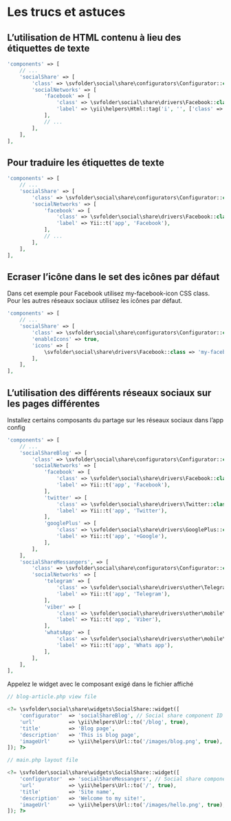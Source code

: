 Les trucs et astuces
====================

## L’utilisation de HTML contenu à lieu des  étiquettes de texte

```php
'components' => [
    // ...
    'socialShare' => [
        'class' => \svfolder\social\share\configurators\Configurator::class,
        'socialNetworks' => [
            'facebook' => [
                'class' => \svfolder\social\share\drivers\Facebook::class,
                'label' => \yii\helpers\Html::tag('i', '', ['class' => 'icon-fb']),
            ],
            // ...
        ],
    ],
],
```

## Pour traduire les étiquettes de texte

```php
'components' => [
    // ...
    'socialShare' => [
        'class' => \svfolder\social\share\configurators\Configurator::class,
        'socialNetworks' => [
            'facebook' => [
                'class' => \svfolder\social\share\drivers\Facebook::class,
                'label' => Yii::t('app', 'Facebook'),
            ],
            // ...
        ],
    ],
],
```

## Ecraser l’icône dans le set des icônes par défaut

Dans cet exemple pour Facebook utilisez my-facebook-icon CSS class.
Pour les autres réseaux sociaux utilisez les icônes par défaut.

```php
'components' => [
    // ...
    'socialShare' => [
        'class' => \svfolder\social\share\configurators\Configurator::class,
        'enableIcons' => true,
        'icons' => [
            \svfolder\social\share\drivers\Facebook::class => 'my-facebook-icon',
        ],
    ],
],
```

## L’utilisation des différents réseaux sociaux sur les pages différentes

Installez certains composants du partage sur les réseaux sociaux dans l’app config

```php
'components' => [
    // ...
    'socialShareBlog' => [
        'class' => \svfolder\social\share\configurators\Configurator::class,
        'socialNetworks' => [
            'facebook' => [
                'class' => \svfolder\social\share\drivers\Facebook::class,
                'label' => Yii::t('app', 'Facebook'),
            ],
            'twitter' => [
                'class' => \svfolder\social\share\drivers\Twitter::class,
                'label' => Yii::t('app', 'Twitter'),
            ],
            'googlePlus' => [
                'class' => \svfolder\social\share\drivers\GooglePlus::class,
                'label' => Yii::t('app', '+Google'),
            ],
        ],
    ],
    'socialShareMessangers', => [
        'class' => \svfolder\social\share\configurators\Configurator::class,
        'socialNetworks' => [
            'telegram' => [
                'class' => \svfolder\social\share\drivers\other\Telegram::class,
                'label' => Yii::t('app', 'Telegram'),
            ],
            'viber' => [
                'class' => \svfolder\social\share\drivers\other\mobile\Viber::class,
                'label' => Yii::t('app', 'Viber'),
            ],
            'whatsApp' => [
                'class' => \svfolder\social\share\drivers\other\mobile\WhatsApp::class,
                'label' => Yii::t('app', 'Whats app'),
            ],
        ],
    ],
],
```

Appelez le widget avec le composant exigé dans  le fichier affiché

```php
// blog-article.php view file

<?= \svfolder\social\share\widgets\SocialShare::widget([
    'configurator'  => 'socialShareBlog', // Social share component ID
    'url'           => \yii\helpers\Url::to('/blog', true),
    'title'         => 'Blog page',
    'description'   => 'This is blog page',
    'imageUrl'      => \yii\helpers\Url::to('/images/blog.png', true),
]); ?>
```

```php
// main.php layout file

<?= \svfolder\social\share\widgets\SocialShare::widget([
    'configurator'  => 'socialShareMessangers', // Social share component ID
    'url'           => \yii\helpers\Url::to('/', true),
    'title'         => 'Site name',
    'description'   => 'Welcome to my site!',
    'imageUrl'      => \yii\helpers\Url::to('/images/hello.png', true),
]); ?>
```
